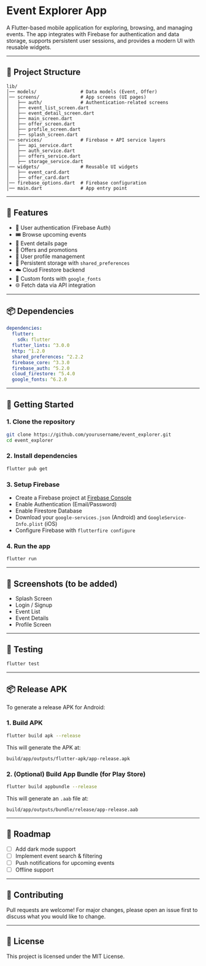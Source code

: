 # Event Explorer App

A Flutter-based mobile application for exploring, browsing, and managing events. The app integrates with Firebase for authentication and data storage, supports persistent user sessions, and provides a modern UI with reusable widgets.

---

## 📂 Project Structure

```
lib/
│── models/                # Data models (Event, Offer)
│── screens/               # App screens (UI pages)
│   ├── auth/              # Authentication-related screens
│   ├── event_list_screen.dart
│   ├── event_detail_screen.dart
│   ├── main_screen.dart
│   ├── offer_screen.dart
│   ├── profile_screen.dart
│   ├── splash_screen.dart
│── services/              # Firebase + API service layers
│   ├── api_service.dart
│   ├── auth_service.dart
│   ├── offers_service.dart
│   ├── storage_service.dart
│── widgets/               # Reusable UI widgets
│   ├── event_card.dart
│   ├── offer_card.dart
│── firebase_options.dart  # Firebase configuration
│── main.dart              # App entry point
```

---

## 🚀 Features

* 🔐 User authentication (Firebase Auth)
* 🎟️ Browse upcoming events
* 📖 Event details page
* 🧾 Offers and promotions
* 👤 User profile management
* 💾 Persistent storage with `shared_preferences`
* ☁️ Cloud Firestore backend
* 🎨 Custom fonts with `google_fonts`
* 🌐 Fetch data via API integration

---

## 📦 Dependencies

```yaml
dependencies:
  flutter:
    sdk: flutter
  flutter_lints: ^3.0.0
  http: ^1.2.0
  shared_preferences: ^2.2.2
  firebase_core: ^3.3.0
  firebase_auth: ^5.2.0
  cloud_firestore: ^5.4.0
  google_fonts: ^6.2.0
```

---

## 🔧 Getting Started

### 1. Clone the repository

```bash
git clone https://github.com/yourusername/event_explorer.git
cd event_explorer
```

### 2. Install dependencies

```bash
flutter pub get
```

### 3. Setup Firebase

* Create a Firebase project at [Firebase Console](https://console.firebase.google.com/)
* Enable Authentication (Email/Password)
* Enable Firestore Database
* Download your `google-services.json` (Android) and `GoogleService-Info.plist` (iOS)
* Configure Firebase with `flutterfire configure`

### 4. Run the app

```bash
flutter run
```

---

## 📱 Screenshots (to be added)

* Splash Screen
* Login / Signup
* Event List
* Event Details
* Profile Screen

---

## 🧪 Testing

```bash
flutter test
```

---

## 📦 Release APK

To generate a release APK for Android:

### 1. Build APK

```bash
flutter build apk --release
```

This will generate the APK at:

```
build/app/outputs/flutter-apk/app-release.apk
```

### 2. (Optional) Build App Bundle (for Play Store)

```bash
flutter build appbundle --release
```

This will generate an `.aab` file at:

```
build/app/outputs/bundle/release/app-release.aab
```

---

## 📌 Roadmap

* [ ] Add dark mode support
* [ ] Implement event search & filtering
* [ ] Push notifications for upcoming events
* [ ] Offline support

---

## 🤝 Contributing

Pull requests are welcome! For major changes, please open an issue first to discuss what you would like to change.

---

## 📄 License

This project is licensed under the MIT License.
